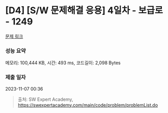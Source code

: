 # [D4] [S/W 문제해결 응용] 4일차 - 보급로 - 1249 

[문제 링크](https://swexpertacademy.com/main/code/problem/problemDetail.do?contestProbId=AV15QRX6APsCFAYD) 

### 성능 요약

메모리: 100,444 KB, 시간: 493 ms, 코드길이: 2,098 Bytes

### 제출 일자

2023-11-07 00:36



> 출처: SW Expert Academy, https://swexpertacademy.com/main/code/problem/problemList.do